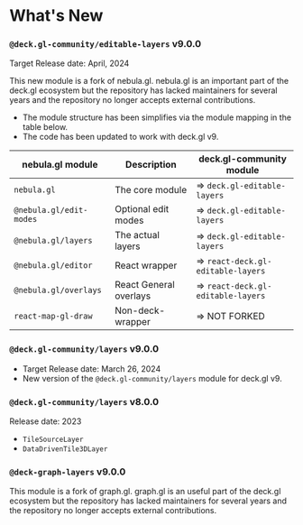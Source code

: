 # What's New

### `@deck.gl-community/editable-layers` v9.0.0

Target Release date: April, 2024

This new module is a fork of nebula.gl. nebula.gl is an important part of the deck.gl ecosystem but the repository has lacked maintainers for several years and the repository no longer accepts external contributions.

- The module structure has been simplifies via the module mapping in the table below.
- The code has been updated to work with deck.gl v9. 

| nebula.gl module        | Description             | deck.gl-community module           |
| ----------------------- | ----------------------- | ---------------------------------- |
| `nebula.gl`             | The core module         | => `deck.gl-editable-layers`       |
| `@nebula.gl/edit-modes` | Optional edit modes     | => `deck.gl-editable-layers`       |
| `@nebula.gl/layers`     | The actual layers       | => `deck.gl-editable-layers`       |
| `@nebula.gl/editor`     | React wrapper           | => `react-deck.gl-editable-layers` |
| `@nebula.gl/overlays`   | React General  overlays | => `react-deck.gl-editable-layers` |
| `react-map-gl-draw`     | Non-deck-wrapper        | => NOT FORKED                      |

### `@deck.gl-community/layers` v9.0.0

- Target Release date: March 26, 2024
- New version of the `@deck.gl-community/layers` module for deck.gl v9.

### `@deck.gl-community/layers` v8.0.0

Release date: 2023

- `TileSourceLayer`
- `DataDrivenTile3DLayer`

### `@deck-graph-layers` v9.0.0

This module is a fork of graph.gl. graph.gl is an useful part of the deck.gl ecosystem but the repository has lacked maintainers for several years and the repository no longer accepts external contributions.
